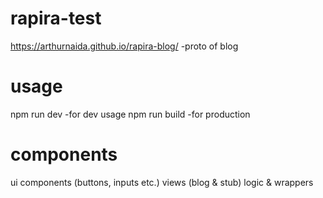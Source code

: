 # rapira-test
https://arthurnaida.github.io/rapira-blog/ -proto of blog
# usage
npm run dev -for dev usage
npm run build -for production
# components
ui components (buttons, inputs etc.)
views (blog & stub)
logic & wrappers

```
